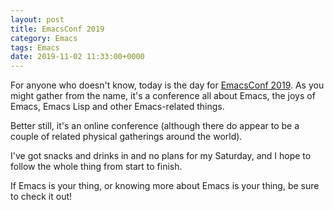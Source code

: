 ```yaml
---
layout: post
title: EmacsConf 2019
category: Emacs
tags: Emacs
date: 2019-11-02 11:33:00+0000
---
```


For anyone who doesn't know, today is the day for [EmacsConf
2019](https://emacsconf.org/2019/). As you might gather from the name, it's
a conference all about Emacs, the joys of Emacs, Emacs Lisp and other
Emacs-related things.

Better still, it's an online conference (although there do appear to be a
couple of related physical gatherings around the world).

I've got snacks and drinks in and no plans for my Saturday, and I hope to
follow the whole thing from start to finish.

If Emacs is your thing, or knowing more about Emacs is your thing, be sure
to check it out!

[//]: # (2019-11-02-emacsconf-2019.md ends here)

